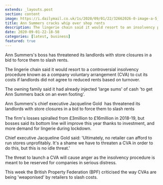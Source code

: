 ```yaml
---
extends: _layouts.post
section: content
image: https://i.dailymail.co.uk/1s/2020/09/01/22/32662026-0-image-a-5_1598994124143.jpg 
title: Ann Summers cracks whip over shop rents 
description: The lingerie chain said it would resort to an insolvency procedure known as a company voluntary arrangement to cut its costs if landlords did not agree to reduced rents based on turnover. 
date: 2020-09-01-22-18-58 
categories: [latest, business] 
featured: true 
--- 
```

Ann Summers's boss has threatened its landlords with store closures in a bid to force them to slash rents.

The lingerie chain said it would resort to a controversial insolvency procedure known as a company voluntary arrangement (CVA) to cut its costs if landlords did not agree to reduced rents based on turnover.

The owning family said it had already injected 'large sums' of cash 'to get Ann Summers back on an even footing'. 

Ann Summers's chief executive Jacqueline Gold  has threatened its landlords with store closures in a bid to force them to slash rents

The firm's losses spiralled from £3million to £16million in 2018-19, but bosses said its bottom line will improve this year thanks to investment, and more demand for lingerie during lockdown.

Chief executive Jacqueline Gold said: 'Ultimately, no retailer can afford to run stores unprofitably. It's a shame we have to threaten a CVA in order to do this, but this is no idle threat.'

The threat to launch a CVA will cause anger as the insolvency procedure is meant to be reserved for companies in serious distress. 

This week the British Property Federation (BPF) criticised the way CVAs are being 'weaponised' by retailers to slash costs.

